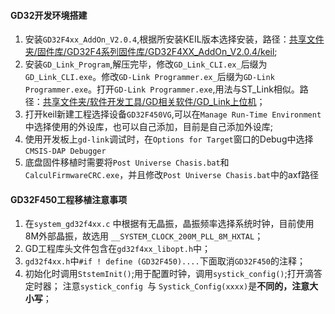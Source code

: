 #### GD32开发环境搭建
1. 安装`GD32F4xx_AddOn_V2.0.4`,根据所安装KEIL版本选择安装，路径：[共享文件夹/固件库/GD32F4系列固件库/GD32F4XX_AddOn_V2.0.4/keil](https://pan.baidu.com/s/1nuifedz#list/path=%2F%E5%85%B1%E4%BA%AB%E6%96%87%E4%BB%B6%E5%A4%B9%2F%E5%9B%BA%E4%BB%B6%E5%BA%93%2FGD32F4%E7%B3%BB%E5%88%97%E5%9B%BA%E4%BB%B6%E5%BA%93); 
2. 安装`GD_Link_Program`,解压完毕，修改`GD_Link_CLI.ex_`后缀为`GD_Link_CLI.exe`。修改`GD-Link Programmer.ex_`后缀为`GD-Link Programmer.exe`。打开`GD-Link Programmer.exe`,用法与ST_Link相似。路径：[共享文件夹/软件开发工具/GD相关软件/GD_Link上位机](https://pan.baidu.com/s/1nuifedz#list/path=%2F%E5%85%B1%E4%BA%AB%E6%96%87%E4%BB%B6%E5%A4%B9%2F%E8%BD%AF%E4%BB%B6%E5%BC%80%E5%8F%91%E5%B7%A5%E5%85%B7%2FGD%E7%9B%B8%E5%85%B3%E8%BD%AF%E4%BB%B6%2FGD_Link%E4%B8%8A%E4%BD%8D%E6%9C%BA&parentPath=%2F)；
3. 打开keil新建工程选择设备`GD32F450VG`,可以在`Manage Run-Time Environment`中选择使用的外设库，也可以自己添加，目前是自己添加外设库;
4. 使用开发板上`gd-link`调试时，在`Options for Target`窗口的Debug中选择`CMSIS-DAP Debugger`
5. 底盘固件移植时需要将`Post Universe Chasis.bat`和`CalculFirmwareCRC.exe`，并且修改`Post Universe Chasis.bat`中的axf路径


#### GD32F450工程移植注意事项

1. 在`system_gd32f4xx.c` 中根据有无晶振，晶振频率选择系统时钟，目前使用8M外部晶振，故选用 `__SYSTEM_CLOCK_200M_PLL_8M_HXTAL`； 
2. GD工程库头文件包含在`gd32f4xx_libopt.h`中；
3. `gd32f4xx.h`中`#if ! define (GD32F450)....`下面取消`GD32F450`的注释；
4. 初始化时调用`StstemInit()`;用于配置时钟，调用`systick_config()`;打开滴答定时器； 注意`systick_config `与 `Systick_Config(xxxx)`是**不同的，注意大小写**；



